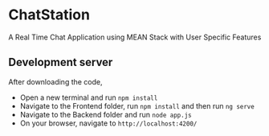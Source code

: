 # ChatStation

A Real Time Chat Application using MEAN Stack with User Specific Features

## Development server

After downloading the code,

- Open a new terminal and run `npm install`
- Navigate to the Frontend folder, run `npm install` and then run `ng serve`
- Navigate to the Backend folder and run `node app.js`
- On your browser, navigate to `http://localhost:4200/`
